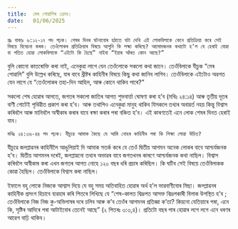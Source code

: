 ```yaml
---
title:  মেৰ পোৱালিৰ ক্রোধ।
date:   01/06/2025
---
```


`প্রঃ বাক্যঃ ৬:১২-১৭ পদ পঢ়ক। শেষৰ দিনৰ ঘটনাবোৰ হঠাতে ঘটা দেখি এই লোকবিলাকে কেনে প্রতিক্রিয়া কৰে সেই বিষয়ে বিবেচনা কৰক। তেওঁলোকৰ প্ৰতিক্ৰিয়াৰ বিষয়ে আপুনি কি লক্ষ্য কৰিছে? আমোদজনক কথাটো হ’ল যে হেৰাই যোৱা বা পতিত হোৱা লোকবিলাকে “এইটো কি হৈছে” নাইবা “ইয়াৰ আঁৰত কোন আছে?”`

বুলি কোনো কাতৰোক্তি কৰা নাই, এনেকুৱা লাগে যেন তেওঁলোকে সকলো কথা জানে। তেওঁবিলাকে যীচুক “মেৰ পোৱালি” বুলি উল্লেখ কৰিছে, যাৰ বাবে খ্ৰীষ্টৰ কাহিনীৰ বিষয়ে কিছু কথা জানিব লাগিব। তেওঁবিলাকে এইটোও অৱগত যেন লাগে যে “তেওঁলোকৰ তহা-দিন আহিল, আৰু কোনে থাকিব পাৰে?”

সকলো শেষ হোৱাৰ আগতে, জগতৰ সকলো জাতিৰ আগত শুভবাৰ্ত্তা ঘোষণা কৰা হ’ব (মথিঃ ২৪:১৪) আৰু তৃতীয় দূতৰ বাণী গোটেই পৃথিৱীত প্ৰকাশ কৰা হ’ব। আৰু তথাপিও এনেকুৱা মানুহ থাকিব যিসকলে তথ্যৰ অবাৱৰ্ত নহয় কিন্তু বিশ্বাস কৰিবলৈ আৰু মানিবলৈ অস্বীকাৰ কৰাৰ বাবে ৰক্ষা কৰাৰ পৰা বঞ্চিত হ’ব। এই কাৰণতেই এনে লোক শেষৰ দিনত হেৰাই যাব।

`মথিঃ ২৪:৩৬-৪৪ পদ পঢ়ক। যীচুৱে আমাক কৈছে যে আমি নোহৰ কাহিনীৰ পৰা কি শিক্ষা লোৱা উচিত?`

যীচুৱে জলপ্লাৱনৰ কাহিনীলৈ আঙুলিয়াই দি আমাক সতর্ক কৰে যে তেওঁ দ্বিতীয় আগমন অনেক লোকৰ বাবে আশ্চর্যজনক হ’ব। দ্বিতীয় আগমনৰ দৰেই, জলপ্লাৱনো তথ্যৰ অভাৱৰ বাবে জগতখনৰ কাৰণে আশ্চর্যজনক কথা নাছিল। বিশ্বাস কৰিবলৈ অস্বীকাৰ কৰা এখন জগতৰ আগত নোহে ১২০ বছৰ ধৰি প্ৰচাৰ কৰিছিল। কি ঘটিব সেই বিষয়ে তেওঁবিলাকক কোৱা হৈছিল। তেওঁবিলাকে বিশ্বাস কৰা নাছিল।

ইফালে বহু লোকে নিজকে আশ্বাস দিয়ে যে বহু সময় অতিবাহিত হোৱাৰ অৰ্থ হ’ল ভাৱবাণীবোৰ মিছা। জলপ্লাৱনৰ কাহিনীক প্ৰসংগ হিচাবে ব্যৱহাৰ কৰি পিতৰে লিখিছে যে “শেষ-কালত বিদ্রূপত আসক্ত বিদ্রূপকাৰী বিলাক উপস্থিত হ’ব ; তেওঁবিলাকে নিজ নিজ কু-অভিলাষৰ দৰে চলিব আৰু ক’ব তেওঁৰ আগমনৰ প্রতিজ্ঞা ক’তা? কিয়নো যেতিয়াৰে পৰা, এনে কি, সৃষ্টিৰ আদিৰে পৰা আটাইবোৰ তেনেই আছে” (২ পিতৰঃ ৩:৩,৪)। প্ৰতিটো বছৰ পাৰ হোৱাৰ লগে লগে এনে ধৰণৰ আৱেগ বাঢ়ি থাকিব।